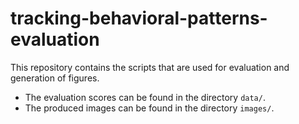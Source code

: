 # tracking-behavioral-patterns-evaluation
This repository contains the scripts that are used for evaluation and generation of figures. 
* The evaluation scores can be found in the directory `data/`. 
* The produced images can be found in the directory `images/`.

